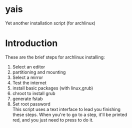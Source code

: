 yais
====

Yet another installation script (for archlinux)

Introduction
============
These are the brief steps for archlinux installing:      
1. Select an editor      
2. partitioning and mounting      
3. Select a mirror      
4. Test the internet      
5. install basic packages (with linux,grub)      
6. chroot to install grub      
7. generate fstab      
8. Set root password      
This script uses a text interface to lead you finishing      
these steps. When you're to go to a step, it'll be printed      
red, and you just need to press <enter> to do it.      

